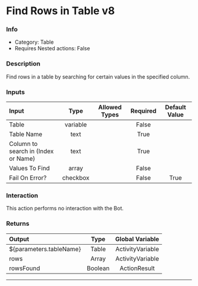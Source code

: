 # Find Rows in Table v8

### Info

- Category: Table
- Requires Nested actions: False


### Description
Find rows in a table by searching for certain values in the specified column.


### Inputs

| Input | Type | Allowed Types | Required |  Default Value |
| :--- | :---: | :---: | :---: | :---: |
| Table | variable |  | False |  |
| Table Name | text |  | True |  |
| Column to search in (Index or Name) | text |  | True |  |
| Values To Find | array |  | False |  |
| Fail On Error? | checkbox |  | False | True |


### Interaction
This action performs no interaction with the Bot.

### Returns

| Output | Type | Global Variable |
| :--- | :---: | :---: |
| ${parameters.tableName} | Table | ActivityVariable |
| rows | Array | ActivityVariable |
| rowsFound | Boolean | ActionResult |

---